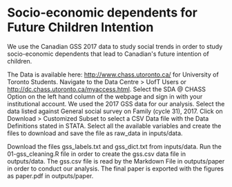 # Socio-economic dependents for Future Children Intention

We use the Canadian GSS 2017 data to study social trends in order to study socio-economic dependents that lead to Canadian's future intention of children.

The Data is available here: http://www.chass.utoronto.ca/ for University of Toronto Students. Navigate to the Data Centre > UofT Users or http://dc.chass.utoronto.ca/myaccess.html. Select the SDA @ CHASS Option on the left hand column of the webpage and sign in with your institutional account. We used the 2017 GSS data for our analysis. Select the data listed against General social survey on Family (cycle 31), 2017. Click on Download > Customized Subset to select a CSV Data file with the Data Definitions stated in STATA. Select all the available variables and create the files to download and save the file as raw_data in inputs/data. 

Download the files gss_labels.txt and gss_dict.txt from inputs/data. Run the 01-gss_cleaning.R file in order to create the gss.csv data file in outputs/data. The gss.csv file is read by the Markdown File in outputs/paper in order to conduct our analysis. The final paper is exported with the figures as paper.pdf in outputs/paper.
